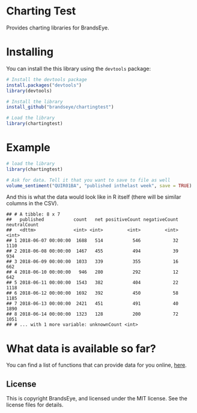 
<!-- README.md is generated from README.Rmd. Please edit that file -->
Charting Test
=============

Provides charting libraries for BrandsEye.

Installing
==========

You can install the this library using the `devtools` package:

``` r
# Install the devtools package
install.packages("devtools")
library(devtools)

# Install the library
install_github("brandseye/chartingtest")

# Load the library
library(chartingtest)
```

Example
=======

``` r
# load the library
library(chartingtest)

# Ask for data. Tell it that you want to save to file as well
volume_sentiment("QUIR01BA", "published inthelast week", save = TRUE)
```

And this is what the data would look like in R itself (there will be similar columns in the CSV).

    ## # A tibble: 8 x 7
    ##   published           count   net positiveCount negativeCount neutralCount
    ##   <dttm>              <int> <int>         <int>         <int>        <int>
    ## 1 2018-06-07 00:00:00  1688   514           546            32         1110
    ## 2 2018-06-08 00:00:00  1467   455           494            39          934
    ## 3 2018-06-09 00:00:00  1033   339           355            16          662
    ## 4 2018-06-10 00:00:00   946   280           292            12          642
    ## 5 2018-06-11 00:00:00  1543   382           404            22         1118
    ## 6 2018-06-12 00:00:00  1692   392           450            58         1185
    ## 7 2018-06-13 00:00:00  2421   451           491            40         1890
    ## 8 2018-06-14 00:00:00  1323   128           200            72         1051
    ## # ... with 1 more variable: unknownCount <int>

What data is available so far?
==============================

You can find a list of functions that can provide data for you online, [here](reference/index.html).

License
-------

This is copyright BrandsEye, and licensed under the MIT license. See the license files for details.
